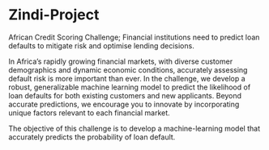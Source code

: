 # Zindi-Project
African Credit Scoring Challenge; Financial institutions need to predict loan defaults to mitigate risk and optimise lending decisions. 

In Africa’s rapidly growing financial markets, with diverse customer demographics and dynamic economic conditions, accurately assessing default risk is more important than ever.
In the challenge, we develop a robust, generalizable machine learning model to predict the likelihood of loan defaults for both existing customers and new applicants. Beyond accurate predictions, we encourage you to innovate by incorporating unique factors relevant to each financial market.

The objective of this challenge is to develop a machine-learning model that accurately predicts the probability of loan default.
